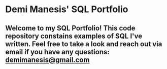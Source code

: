 # Demi Manesis' SQL Portfolio

## Welcome to my SQL Portfolio! This code repository constains examples of SQL I've written. Feel free to take a look and reach out via email if you have any questions: demimanesis@gmail.com
